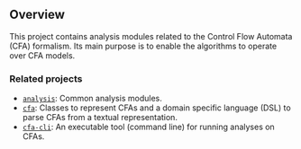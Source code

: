 ## Overview

This project contains analysis modules related to the Control Flow Automata (CFA) formalism. Its main purpose is to enable the algorithms to operate over CFA models.

### Related projects

* [`analysis`](../../core/analysis/README.md): Common analysis modules.
* [`cfa`](../cfa/README.md): Classes to represent CFAs and a domain specific language (DSL) to parse CFAs from a textual representation.
* [`cfa-cli`](../cfa-cli/README.md): An executable tool (command line) for running analyses on CFAs.